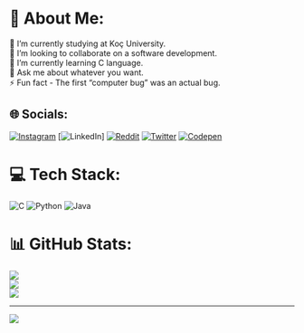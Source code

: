 # 💫 About Me:
🔭 I’m currently studying at Koç University.<br>👯 I’m looking to collaborate on a software development.<br>🌱 I’m currently learning C language.<br>💬 Ask me about whatever you want.<br>⚡ Fun fact - The first “computer bug” was an actual bug.


## 🌐 Socials:
[![Instagram](https://img.shields.io/badge/Instagram-%23E4405F.svg?logo=Instagram&logoColor=white)](https://instagram.com/cagri.bilginer) 
[![LinkedIn](https://img.shields.io/badge/LinkedIn-%230077B5.svg?logo=linkedin&logoColor=white)]
[![Reddit](https://img.shields.io/badge/Reddit-%23FF4500.svg?logo=Reddit&logoColor=white)](https://reddit.com/user/cago_8) 
[![Twitter](https://img.shields.io/badge/Twitter-%231DA1F2.svg?logo=Twitter&logoColor=white)](https://twitter.com/cagri_bilginer) 
[![Codepen](https://img.shields.io/badge/Codepen-000000?style=for-the-badge&logo=codepen&logoColor=white)](https://codepen.io/cago_8) 

# 💻 Tech Stack:
![C](https://img.shields.io/badge/c-%2300599C.svg?style=for-the-badge&logo=c&logoColor=white) ![Python](https://img.shields.io/badge/python-3670A0?style=for-the-badge&logo=python&logoColor=ffdd54) ![Java](https://img.shields.io/badge/java-%23ED8B00.svg?style=for-the-badge&logo=java&logoColor=white)
# 📊 GitHub Stats:
![](https://github-readme-stats.vercel.app/api?username=cago8&theme=shades-of-purple&hide_border=false&include_all_commits=false&count_private=true)<br/>
![](https://github-readme-streak-stats.herokuapp.com/?user=cago8&theme=shades-of-purple&hide_border=false)<br/>
![](https://github-readme-stats.vercel.app/api/top-langs/?username=cago8&theme=shades-of-purple&hide_border=false&include_all_commits=false&count_private=true&layout=compact)

---
[![](https://visitcount.itsvg.in/api?id=cago8&icon=0&color=0)](https://visitcount.itsvg.in)

<!-- Proudly created with GPRM ( https://gprm.itsvg.in ) -->
